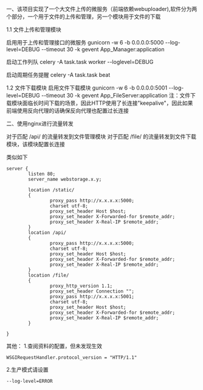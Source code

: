 一、该项目实现了一个大文件上传的微服务（前端依赖webuploader),软件分为两个部分，一个用于文件的上传和管理，另一个模块用于文件的下载


1.1 文件上传和管理模块

启用用于上传和管理接口的微服务
gunicorn -w 6 -b 0.0.0.0:5000 --log-level=DEBUG --timeout 30 -k gevent App_Manager:application

启动工作列队
celery -A task.task worker --loglevel=DEBUG

启动周期任务提醒
celery -A task.task beat

1.2 文件下载模块
启用文件下载模块
gunicorn -w 6 -b 0.0.0.0:5001 --log-level=DEBUG --timeout 30 -k gevent App_FileServer:application
注：文件下载模块面临长时间下载的场景，因此HTTP使用了长连接"keepalive"，因此如果前端使用反向代理的话确保反向代理也配置过长连接


二、使用nginx进行流量转发

对于匹配 /api/  的流量转发到文件管理模块
对于匹配 /file/ 的流量转发到文件下载模块，该模块配置长连接

类似如下
````
server {
        listen 80;
        server_name webstorage.x.y;

        location /static/
        {
                proxy_pass http://x.x.x.x:5000;
                charset utf-8;
                proxy_set_header Host $host;
                proxy_set_header X-Forwarded-for $remote_addr;
                proxy_set_header X-Real-IP $remote_addr;
        }
        location /api/
        {
                proxy_pass http://x.x.x.x:5000;
                charset utf-8;
                proxy_set_header Host $host;
                proxy_set_header X-Forwarded-for $remote_addr;
                proxy_set_header X-Real-IP $remote_addr;
        }
        location /file/
        {
                proxy_http_version 1.1;
                proxy_set_header Connection "";
                proxy_pass http://x.x.x.x:5001;
                charset utf-8;
                proxy_set_header Host $host;
                proxy_set_header X-Forwarded-for $remote_addr;
                proxy_set_header X-Real-IP $remote_addr;
        }

}
````


其他：
1.查阅资料的配置，但未发现生效 
```
WSGIRequestHandler.protocol_version = "HTTP/1.1"
```
2.生产模式请设置
```
--log-level=ERROR
```

